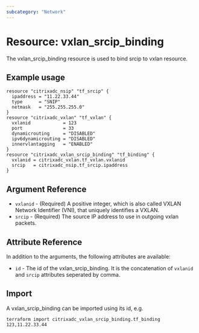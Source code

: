 ```yaml
---
subcategory: "Network"
---
```


# Resource: vxlan_srcip_binding

The vxlan_srcip_binding resource is used to bind srcip to vxlan resource.


## Example usage

```hcl
resource "citrixadc_nsip" "tf_srcip" {
  ipaddress = "11.22.33.44"
  type      = "SNIP"
  netmask   = "255.255.255.0"
}
resource "citrixadc_vxlan" "tf_vxlan" {
  vxlanid            = 123
  port               = 33
  dynamicrouting     = "DISABLED"
  ipv6dynamicrouting = "DISABLED"
  innervlantagging   = "ENABLED"
}
resource "citrixadc_vxlan_srcip_binding" "tf_binding" {
  vxlanid = citrixadc_vxlan.tf_vxlan.vxlanid
  srcip   = citrixadc_nsip.tf_srcip.ipaddress
}
```


## Argument Reference

* `vxlanid` - (Required) A positive integer, which is also called VXLAN Network Identifier (VNI), that uniquely identifies a VXLAN.
* `srcip` - (Required) The source IP address to use in outgoing vxlan packets.


## Attribute Reference

In addition to the arguments, the following attributes are available:

* `id` - The id of the vxlan_srcip_binding. It is the concatenation of `vxlanid` and `srcip` attributes seperated by comma.


## Import

A vxlan_srcip_binding can be imported using its id, e.g.

```shell
terraform import citrixadc_vxlan_srcip_binding.tf_binding 123,11.22.33.44
```
